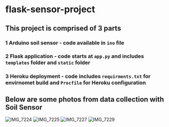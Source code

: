 # flask-sensor-project
## This project is comprised of 3 parts
### 1 Arduino soil sensor - code available in `ino` file
### 2 Flask application - code starts at `app.py` and includes `templates` folder and `static` folder
### 3 Heroku deployment - code includes `requirments.txt` for envirnomet build and `Procfile` for Heroku configuration

## Below are some photos from data collection with Soil Sensor

![IMG_7224](https://github.com/alinafarmanova/flask-sensor-project/assets/98233838/8ca48ed9-a922-4202-9ac0-dfffe90fb99e)
![IMG_7225](https://github.com/alinafarmanova/flask-sensor-project/assets/98233838/716368f1-a8c3-447a-bfb6-efc3b297b1bc)
![IMG_7227](https://github.com/alinafarmanova/flask-sensor-project/assets/98233838/450c3c94-dcb4-4406-867a-ea6f41fee691)
![IMG_7229](https://github.com/alinafarmanova/flask-sensor-project/assets/98233838/e9ac2fb8-0e84-447e-8421-428f5d67a7fe)
